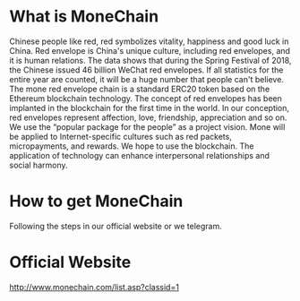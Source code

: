 # What is MoneChain

Chinese people like red, red symbolizes vitality, happiness and good luck in China. Red envelope is China's unique culture, including red envelopes, and it is human relations. The data shows that during the Spring Festival of 2018, the Chinese issued 46 billion WeChat red envelopes. If all statistics for the entire year are counted, it will be a huge number that people can't believe. The mone red envelope chain is a standard ERC20 token based on the Ethereum blockchain technology. The concept of red envelopes has been implanted in the blockchain for the first time in the world. In our conception, red envelopes represent affection, love, friendship, appreciation and so on. We use the “popular package for the people” as a project vision. Mone will be applied to Internet-specific cultures such as red packets, micropayments, and rewards. We hope to use the blockchain. The application of technology can enhance interpersonal relationships and social harmony.

# How to get MoneChain

Following the steps in our official website or we telegram.

# Official Website

http://www.monechain.com/list.asp?classid=1
